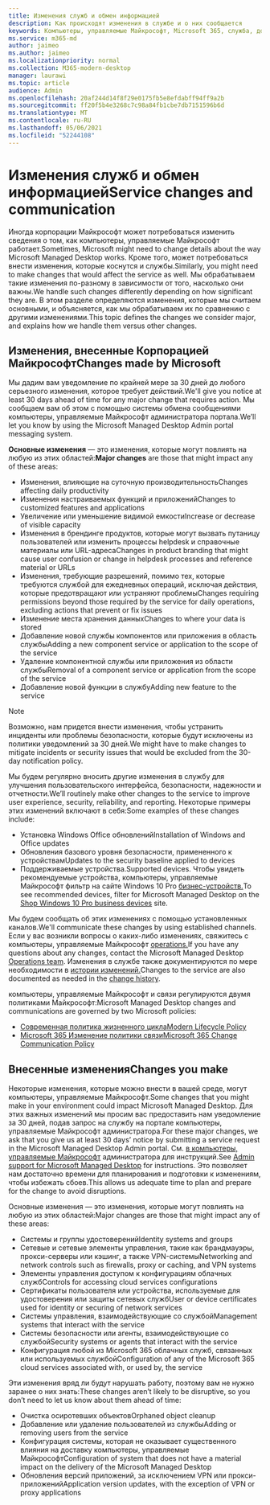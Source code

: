 ```yaml
---
title: Изменения служб и обмен информацией
description: Как происходят изменения в службе и о них сообщается
keywords: Компьютеры, управляемые Майкрософт, Microsoft 365, служба, документация
ms.service: m365-md
author: jaimeo
ms.author: jaimeo
ms.localizationpriority: normal
ms.collection: M365-modern-desktop
manager: laurawi
ms.topic: article
audience: Admin
ms.openlocfilehash: 20af244d14f8f29e0175fb5e8efdabff94ff9a2b
ms.sourcegitcommit: ff20f5b4e3268c7c98a84fb1cbe7db7151596b6d
ms.translationtype: MT
ms.contentlocale: ru-RU
ms.lasthandoff: 05/06/2021
ms.locfileid: "52244108"
---
```

# <a name="service-changes-and-communication"></a><span data-ttu-id="609ea-104">Изменения служб и обмен информацией</span><span class="sxs-lookup"><span data-stu-id="609ea-104">Service changes and communication</span></span>

<span data-ttu-id="609ea-105">Иногда корпорации Майкрософт может потребоваться изменить сведения о том, как компьютеры, управляемые Майкрософт работает.</span><span class="sxs-lookup"><span data-stu-id="609ea-105">Sometimes, Microsoft might need to change details about the way Microsoft Managed Desktop works.</span></span> <span data-ttu-id="609ea-106">Кроме того, может потребоваться внести изменения, которые коснутся и службы.</span><span class="sxs-lookup"><span data-stu-id="609ea-106">Similarly, you might need to make changes that would affect the service as well.</span></span> <span data-ttu-id="609ea-107">Мы обрабатываем такие изменения по-разному в зависимости от того, насколько они важны.</span><span class="sxs-lookup"><span data-stu-id="609ea-107">We handle such changes differently depending on how significant they are.</span></span> <span data-ttu-id="609ea-108">В этом разделе определяются изменения, которые мы считаем основными, и объясняется, как мы обрабатываем их по сравнению с другими изменениями.</span><span class="sxs-lookup"><span data-stu-id="609ea-108">This topic defines the changes we consider major, and explains how we handle them versus other changes.</span></span>



## <a name="changes-made-by-microsoft"></a><span data-ttu-id="609ea-109">Изменения, внесенные Корпорацией Майкрософт</span><span class="sxs-lookup"><span data-stu-id="609ea-109">Changes made by Microsoft</span></span>

<span data-ttu-id="609ea-110">Мы дадим вам уведомление по крайней мере за 30 дней до любого серьезного изменения, которое требует действий.</span><span class="sxs-lookup"><span data-stu-id="609ea-110">We'll give you notice at least 30 days ahead of time for any major change that requires action.</span></span> <span data-ttu-id="609ea-111">Мы сообщаем вам об этом с помощью системы обмена сообщениями компьютеры, управляемые Майкрософт администратора портала.</span><span class="sxs-lookup"><span data-stu-id="609ea-111">We’ll let you know by using the Microsoft Managed Desktop Admin portal messaging system.</span></span>

<span data-ttu-id="609ea-112">**Основные изменения** — это изменения, которые могут повлиять на любую из этих областей:</span><span class="sxs-lookup"><span data-stu-id="609ea-112">**Major changes** are those that might impact any of these areas:</span></span>
- <span data-ttu-id="609ea-113">Изменения, влияющие на суточную производительность</span><span class="sxs-lookup"><span data-stu-id="609ea-113">Changes affecting daily productivity</span></span>
- <span data-ttu-id="609ea-114">Изменения настраиваемых функций и приложений</span><span class="sxs-lookup"><span data-stu-id="609ea-114">Changes to customized features and applications</span></span>
- <span data-ttu-id="609ea-115">Увеличение или уменьшение видимой емкости</span><span class="sxs-lookup"><span data-stu-id="609ea-115">Increase or decrease of visible capacity</span></span>
- <span data-ttu-id="609ea-116">Изменения в брендинге продуктов, которые могут вызвать путаницу пользователей или изменить процессы helpdesk и справочные материалы или URL-адреса</span><span class="sxs-lookup"><span data-stu-id="609ea-116">Changes in product branding that might cause user confusion or change in helpdesk processes and reference material or URLs</span></span>
- <span data-ttu-id="609ea-117">Изменения, требующие разрешений, помимо тех, которые требуются службой для ежедневных операций, исключая действия, которые предотвращают или устраняют проблемы</span><span class="sxs-lookup"><span data-stu-id="609ea-117">Changes requiring permissions beyond those required by the service for daily operations, excluding actions that prevent or fix issues</span></span>
- <span data-ttu-id="609ea-118">Изменение места хранения данных</span><span class="sxs-lookup"><span data-stu-id="609ea-118">Changes to where your data is stored</span></span>
- <span data-ttu-id="609ea-119">Добавление новой службы компонентов или приложения в область службы</span><span class="sxs-lookup"><span data-stu-id="609ea-119">Adding a new component service or application to the scope of the service</span></span>
- <span data-ttu-id="609ea-120">Удаление компонентной службы или приложения из области службы</span><span class="sxs-lookup"><span data-stu-id="609ea-120">Removal of a component service or application from the scope of the service</span></span>
- <span data-ttu-id="609ea-121">Добавление новой функции в службу</span><span class="sxs-lookup"><span data-stu-id="609ea-121">Adding new feature to the service</span></span>

> [!NOTE]
> <span data-ttu-id="609ea-122">Возможно, нам придется внести изменения, чтобы устранить инциденты или проблемы безопасности, которые будут исключены из политики уведомлений за 30 дней.</span><span class="sxs-lookup"><span data-stu-id="609ea-122">We might have to make changes to mitigate incidents or security issues that would be excluded from the 30-day notification policy.</span></span>

<span data-ttu-id="609ea-123">Мы будем регулярно вносить другие изменения в службу для улучшения пользовательского интерфейса, безопасности, надежности и отчетности.</span><span class="sxs-lookup"><span data-stu-id="609ea-123">We’ll routinely make other changes to the service to improve user experience, security, reliability, and reporting.</span></span> <span data-ttu-id="609ea-124">Некоторые примеры этих изменений включают в себя:</span><span class="sxs-lookup"><span data-stu-id="609ea-124">Some examples of these changes include:</span></span>

- <span data-ttu-id="609ea-125">Установка Windows Office обновлений</span><span class="sxs-lookup"><span data-stu-id="609ea-125">Installation of Windows and Office updates</span></span>
- <span data-ttu-id="609ea-126">Обновления базового уровня безопасности, примененного к устройствам</span><span class="sxs-lookup"><span data-stu-id="609ea-126">Updates to the security baseline applied to devices</span></span>
- <span data-ttu-id="609ea-127">Поддерживаемые устройства.</span><span class="sxs-lookup"><span data-stu-id="609ea-127">Supported devices.</span></span> <span data-ttu-id="609ea-128">Чтобы увидеть рекомендуемые устройства, компьютеры, управляемые Майкрософт фильтр на сайте Windows 10 Pro [бизнес-устройств.](https://www.microsoft.com/windowsforbusiness/view-all-devices)</span><span class="sxs-lookup"><span data-stu-id="609ea-128">To see recommended devices, filter for Microsoft Managed Desktop on the [Shop Windows 10 Pro business devices](https://www.microsoft.com/windowsforbusiness/view-all-devices) site.</span></span>

<span data-ttu-id="609ea-129">Мы будем сообщать об этих изменениях с помощью установленных каналов.</span><span class="sxs-lookup"><span data-stu-id="609ea-129">We'll communicate these changes by using established channels.</span></span> <span data-ttu-id="609ea-130">Если у вас возникли вопросы о каких-либо изменениях, свяжитесь с компьютеры, управляемые Майкрософт [operations.](../working-with-managed-desktop/admin-support.md)</span><span class="sxs-lookup"><span data-stu-id="609ea-130">If you have any questions about any changes, contact the Microsoft Managed Desktop [Operations team](../working-with-managed-desktop/admin-support.md).</span></span> <span data-ttu-id="609ea-131">Изменения в службе также документируются по мере необходимости в [истории изменений.](../change-history-managed-desktop.md)</span><span class="sxs-lookup"><span data-stu-id="609ea-131">Changes to the service are also documented as needed in the [change history](../change-history-managed-desktop.md).</span></span>

<span data-ttu-id="609ea-132">компьютеры, управляемые Майкрософт и связи регулируются двумя политиками Майкрософт:</span><span class="sxs-lookup"><span data-stu-id="609ea-132">Microsoft Managed Desktop changes and communications are governed by two Microsoft policies:</span></span>
- [<span data-ttu-id="609ea-133">Современная политика жизненного цикла</span><span class="sxs-lookup"><span data-stu-id="609ea-133">Modern Lifecycle Policy</span></span>](https://support.microsoft.com/help/30881/modern-lifecycle-policy)
- [<span data-ttu-id="609ea-134">Microsoft 365 Изменение политики связи</span><span class="sxs-lookup"><span data-stu-id="609ea-134">Microsoft 365 Change Communication Policy</span></span>](/office365/admin/manage/message-center)

## <a name="changes-you-make"></a><span data-ttu-id="609ea-135">Внесенные изменения</span><span class="sxs-lookup"><span data-stu-id="609ea-135">Changes you make</span></span>

<span data-ttu-id="609ea-136">Некоторые изменения, которые можно внести в вашей среде, могут компьютеры, управляемые Майкрософт.</span><span class="sxs-lookup"><span data-stu-id="609ea-136">Some changes that you might make in your environment could impact Microsoft Managed Desktop.</span></span> <span data-ttu-id="609ea-137">Для этих важных изменений мы просим вас предоставить нам уведомление за 30 дней, подав запрос на службу на портале компьютеры, управляемые Майкрософт администратора.</span><span class="sxs-lookup"><span data-stu-id="609ea-137">For these major changes, we ask that you give us at least 30 days’ notice by submitting a service request in the Microsoft Managed Desktop Admin portal.</span></span> <span data-ttu-id="609ea-138">См. [в компьютеры, управляемые Майкрософт](../working-with-managed-desktop/admin-support.md) администратора для инструкций.</span><span class="sxs-lookup"><span data-stu-id="609ea-138">See [Admin support for Microsoft Managed Desktop](../working-with-managed-desktop/admin-support.md) for instructions.</span></span> <span data-ttu-id="609ea-139">Это позволяет нам достаточно времени для планирования и подготовки к изменениям, чтобы избежать сбоев.</span><span class="sxs-lookup"><span data-stu-id="609ea-139">This allows us adequate time to plan and prepare for the change to avoid disruptions.</span></span>

<span data-ttu-id="609ea-140">Основные изменения — это изменения, которые могут повлиять на любую из этих областей:</span><span class="sxs-lookup"><span data-stu-id="609ea-140">Major changes are those that might impact any of these areas:</span></span>

- <span data-ttu-id="609ea-141">Системы и группы удостоверений</span><span class="sxs-lookup"><span data-stu-id="609ea-141">Identity systems and groups</span></span>
- <span data-ttu-id="609ea-142">Сетевые и сетевые элементы управления, такие как брандмауэры, прокси-серверы или кэшинг, а также VPN-системы</span><span class="sxs-lookup"><span data-stu-id="609ea-142">Networking and network controls such as firewalls, proxy or caching, and VPN systems</span></span>
- <span data-ttu-id="609ea-143">Элементы управления доступом к конфигурациям облачных служб</span><span class="sxs-lookup"><span data-stu-id="609ea-143">Controls for accessing cloud services configurations</span></span>
- <span data-ttu-id="609ea-144">Сертификаты пользователя или устройства, используемые для удостоверения или защиты сетевых служб</span><span class="sxs-lookup"><span data-stu-id="609ea-144">User or device certificates used for identity or securing of network services</span></span>
- <span data-ttu-id="609ea-145">Системы управления, взаимодействующие со службой</span><span class="sxs-lookup"><span data-stu-id="609ea-145">Management systems that interact with the service</span></span>
- <span data-ttu-id="609ea-146">Системы безопасности или агенты, взаимодействующие со службой</span><span class="sxs-lookup"><span data-stu-id="609ea-146">Security systems or agents that interact with the service</span></span>
- <span data-ttu-id="609ea-147">Конфигурация любой из Microsoft 365 облачных служб, связанных или используемых службой</span><span class="sxs-lookup"><span data-stu-id="609ea-147">Configuration of any of the Microsoft 365 cloud services associated with, or used by, the service</span></span>

<span data-ttu-id="609ea-148">Эти изменения вряд ли будут нарушать работу, поэтому вам не нужно заранее о них знать:</span><span class="sxs-lookup"><span data-stu-id="609ea-148">These changes aren’t likely to be disruptive, so you don’t need to let us know about them ahead of time:</span></span>

- <span data-ttu-id="609ea-149">Очистка осиротевших объектов</span><span class="sxs-lookup"><span data-stu-id="609ea-149">Orphaned object cleanup</span></span>
- <span data-ttu-id="609ea-150">Добавление или удаление пользователей из службы</span><span class="sxs-lookup"><span data-stu-id="609ea-150">Adding or removing users from the service</span></span>
- <span data-ttu-id="609ea-151">Конфигурация системы, которая не оказывает существенного влияния на доставку компьютеры, управляемые Майкрософт</span><span class="sxs-lookup"><span data-stu-id="609ea-151">Configuration of system that does not have a material impact on the delivery of the Microsoft Managed Desktop</span></span>
- <span data-ttu-id="609ea-152">Обновления версий приложений, за исключением VPN или прокси-приложений</span><span class="sxs-lookup"><span data-stu-id="609ea-152">Application version updates, with the exception of VPN or proxy applications</span></span>